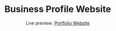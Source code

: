 <h1 align="center"> Business Profile Website</h1>
<p align="center">Live preview: <a href="https://varundhanak.github.io/Business-Profile-Website/">Portfolio Website</a></p><br>
<p align="center">
